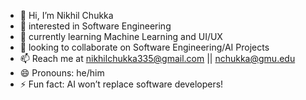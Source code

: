 - 👋 Hi, I’m Nikhil Chukka
- 👀 interested in Software Engineering
- 🌱 currently learning Machine Learning and UI/UX
- 💞️ looking to collaborate on Software Engineering/AI Projects
- 📫 Reach me at nikhilchukka335@gmail.com || nchukka@gmu.edu
- 😄 Pronouns: he/him
- ⚡ Fun fact: AI won’t replace software developers!

<!---
NikhilChukka/NikhilChukka is a ✨ special ✨ repository because its `README.md` (this file) appears on your GitHub profile.
You can click the Preview link to take a look at your changes.
--->
